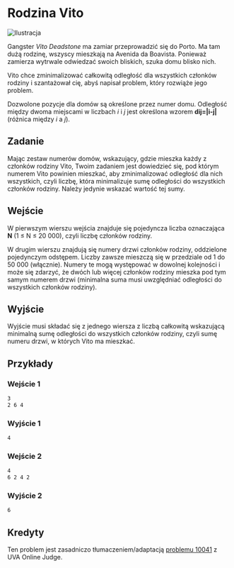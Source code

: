 Rodzina Vito
=================

![Ilustracja](06.jpg)

Gangster _Vito Deadstone_ ma zamiar przeprowadzić się do Porto. Ma tam dużą rodzinę, wszyscy mieszkają na Avenida da Boavista. Ponieważ zamierza wytrwale odwiedzać swoich bliskich, szuka domu blisko nich.

Vito chce zminimalizować całkowitą odległość dla wszystkich członków rodziny i szantażował cię, abyś napisał problem, który rozwiąże jego problem.

Dozwolone pozycje dla domów są określone przez numer domu. Odległość między dwoma miejscami w liczbach _i_ i _j_ jest określona wzorem **dij\=|i-j|** (różnica między _i_ a _j_).


Zadanie
------

Mając zestaw numerów domów, wskazujący, gdzie mieszka każdy z członków rodziny Vito, Twoim zadaniem jest dowiedzieć się, pod którym numerem Vito powinien mieszkać, aby zminimalizować odległość dla nich wszystkich, czyli liczbę, która minimalizuje sumę odległości do wszystkich członków rodziny. Należy jedynie wskazać wartość tej sumy.


Wejście
-----

W pierwszym wierszu wejścia znajduje się pojedyncza liczba oznaczająca **N** (1 ≤ N ≤ 20 000), czyli liczbę członków rodziny.

W drugim wierszu znajdują się numery drzwi członków rodziny, oddzielone pojedynczym odstępem. Liczby zawsze mieszczą się w przedziale od 1 do 50 000 (włącznie). Numery te mogą występować w dowolnej kolejności i może się zdarzyć, że dwóch lub więcej członków rodziny mieszka pod tym samym numerem drzwi (minimalna suma musi uwzględniać odległości do wszystkich członków rodziny).


Wyjście
------

Wyjście musi składać się z jednego wiersza z liczbą całkowitą wskazującą minimalną sumę odległości do wszystkich członków rodziny, czyli sumę numeru drzwi, w których Vito ma mieszkać.


Przykłady
--------

### Wejście 1

```txt
3
2 6 4
```

### Wyjście 1

```txt
4
```

### Wejście 2

```txt
4
6 2 4 2
```

### Wyjście 2

```txt
6
```


Kredyty
--------

Ten problem jest zasadniczo tłumaczeniem/adaptacją [problemu 10041](http://uva.onlinejudge.org/external/100/10041.html) z UVA Online Judge.